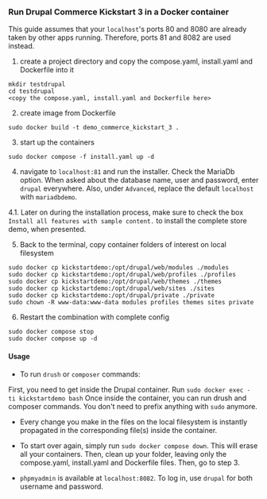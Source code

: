 ### Run Drupal Commerce Kickstart 3 in a Docker container ###

This guide assumes that your `localhost`'s ports 80 and 8080 are already taken by other apps running.
Therefore, ports 81 and 8082 are used instead.

1. create a project directory and copy the compose.yaml, install.yaml and Dockerfile into it
```
mkdir testdrupal
cd testdrupal
<copy the compose.yaml, install.yaml and Dockerfile here>
```
2. create image from Dockerfile
```
sudo docker build -t demo_commerce_kickstart_3 .
```
3. start up the containers
```
sudo docker compose -f install.yaml up -d
```
4. navigate to `localhost:81` and run the installer.
Check the MariaDb option. When asked about the database name, user and password, enter `drupal` everywhere. Also, under `Advanced`, replace the default `localhost` with `mariadbdemo`.

4.1. Later on during the installation process, make sure to check the box `Install all features with sample content.` to install the complete store demo, when presented.

5. Back to the terminal, copy container folders of interest on local filesystem
```
sudo docker cp kickstartdemo:/opt/drupal/web/modules ./modules
sudo docker cp kickstartdemo:/opt/drupal/web/profiles ./profiles
sudo docker cp kickstartdemo:/opt/drupal/web/themes ./themes
sudo docker cp kickstartdemo:/opt/drupal/web/sites ./sites
sudo docker cp kickstartdemo:/opt/drupal/private ./private
sudo chown -R www-data:www-data modules profiles themes sites private
```
6. Restart the combination with complete config
```
sudo docker compose stop
sudo docker compose up -d
```
#### Usage ####

- To run `drush` or `composer` commands:

First, you need to get inside the Drupal container. Run `sudo docker exec - ti kickstartdemo bash`
Once inside the container, you can run drush and composer commands. You don't need to prefix anything with `sudo` anymore.

- Every change you make in the files on the local filesystem is instantly propagated in the corresponding file(s) inside the container.

- To start over again, simply run
``` sudo docker compose down ```. This will erase all your containers. 
Then, clean up your folder, leaving only the compose.yaml, install.yaml and Dockerfile files. 
Then, go to step 3.

- ```phpmyadmin``` is available at ```localhost:8082```. To log in, use ```drupal``` for both username and password.
